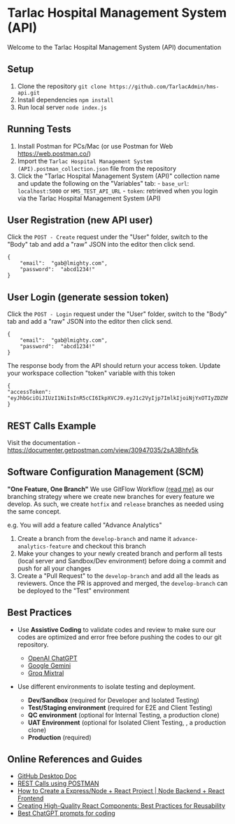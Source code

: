 # Tarlac Hospital Management System (API)

Welcome to the Tarlac Hospital Management System (API) documentation

## Setup

1.  Clone the repository
    `git clone https://github.com/TarlacAdmin/hms-api.git`
2.  Install dependencies
    `npm install`
3.  Run local server
    `node index.js`

## Running Tests

1. Install Postman for PCs/Mac (or use Postman for Web https://web.postman.co/)
2. Import the `Tarlac Hospital Management System (API).postman_collection.json` file from the repository
3. Click the "Tarlac Hospital Management System (API)" collection name and update the following on the "Variables" tab: - `base_url`: `localhost:5000` or `HMS_TEST_API_URL` - `token`: retrieved when you login via the Tarlac Hospital Management System (API)

## User Registration (new API user)

Click the `POST - Create` request under the "User" folder, switch to the "Body" tab and add a "raw" JSON into the editor then click send.

```
{
    "email":  "gab@lmighty.com",
    "password":  "abcd1234!"
}
```

## User Login (generate session token)

Click the `POST - Login` request under the "User" folder, switch to the "Body" tab and add a "raw" JSON into the editor then click send.

```
{
    "email":  "gab@lmighty.com",
    "password":  "abcd1234!"
}
```

The response body from the API should return your access token. Update your workspace collection "token" variable with this token

```
{
"accessToken":  "eyJhbGciOiJIUzI1NiIsInR5cCI6IkpXVCJ9.eyJ1c2VyIjp7ImlkIjoiNjYxOTIyZDZhMTk1ZmY1OTQzMzI1YTY4IiwiZW1haWwiOiJnYWJhbG1pZ2h0eUBnbWFpbC5jb20ifSwiaWF0IjoxNzEyOTI0MjU2LCJleHAiOjE3MTMwMTA2NTZ9.k0YhxdVEPhKSAtlRI2DV8Soy6Yd65ME4zNaiCkj4sfI"
}
```

## REST Calls Example

Visit the documentation - https://documenter.getpostman.com/view/30947035/2sA3Bhfv5k

## Software Configuration Management (SCM)

**"One Feature, One Branch"**
We use GitFlow Workflow [(read me)](https://www.atlassian.com/git/tutorials/comparing-workflows/gitflow-workflow) as our branching strategy where we create new branches for every feature we develop. As such, we create `hotfix` and `release` branches as needed using the same concept.

e.g. You will add a feature called "Advance Analytics"

1.  Create a branch from the `develop-branch` and name it `advance-analytics-feature` and checkout this branch
2.  Make your changes to your newly created branch and perform all tests (local server and Sandbox/Dev environment) before doing a commit and push for all your changes
3.  Create a "Pull Request" to the `develop-branch` and add all the leads as reviewers. Once the PR is approved and merged, the `develop-branch` can be deployed to the "Test" environment

## Best Practices

- Use **Assistive Coding** to validate codes and review to make sure
  our codes are optimized and error free before pushing the codes to our git repository.

  - [OpenAI ChatGPT](https://chat.openai.com/)
  - [Google Gemini](https://makersuite.google.com/app/prompts/new_freeform)
  - [Groq Mixtral](https://groq.com/)

- Use different environments to isolate testing and deployment.
  - **Dev/Sandbox** (required for Developer and Isolated Testing)
  - **Test/Staging environment** (required for E2E and Client Testing)
  - **QC environment** (optional for Internal Testing, a production clone)
  - **UAT Environment** (optional for Isolated Client Testing, , a production clone)
  - **Production** (required)

## Online References and Guides

- [GitHub Desktop Doc](https://docs.github.com/en/desktop/overview/about-github-desktop)
- [REST Calls using POSTMAN](https://documenter.getpostman.com/view/30947035/2sA3Bhfv5k/)
- [How to Create a Express/Node + React Project | Node Backend + React Frontend](https://www.youtube.com/watch?v=w3vs4a03y3I&list=PLwCOqpI4WKFx_f-Fg3CHwF7n0080x-Yme&index=5&t=225s)
- [Creating High-Quality React Components: Best Practices for Reusability](https://www.youtube.com/watch?v=eXRlVpw1SIQ&t=548s)
- [Best ChatGPT prompts for coding](https://www.learnprompt.org/chat-gpt-prompts-for-coding/)

